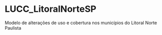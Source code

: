 # LUCC_LitoralNorteSP
Modelo de alterações de uso e cobertura nos municípios do Litoral Norte Paulista
